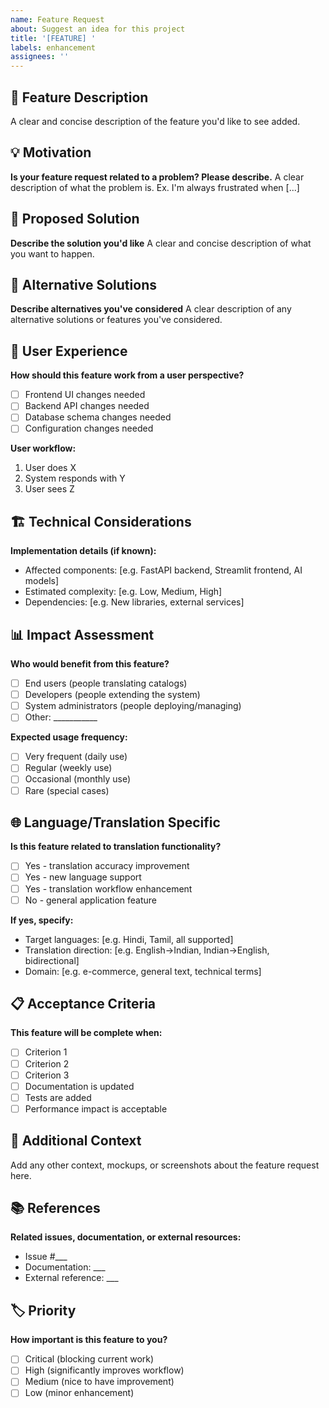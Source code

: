 ```yaml
---
name: Feature Request
about: Suggest an idea for this project
title: '[FEATURE] '
labels: enhancement
assignees: ''
---
```


## 🚀 Feature Description
A clear and concise description of the feature you'd like to see added.

## 💡 Motivation
**Is your feature request related to a problem? Please describe.**
A clear description of what the problem is. Ex. I'm always frustrated when [...]

## 🎯 Proposed Solution
**Describe the solution you'd like**
A clear and concise description of what you want to happen.

## 🔄 Alternative Solutions
**Describe alternatives you've considered**
A clear description of any alternative solutions or features you've considered.

## 🎨 User Experience
**How should this feature work from a user perspective?**
- [ ] Frontend UI changes needed
- [ ] Backend API changes needed
- [ ] Database schema changes needed
- [ ] Configuration changes needed

**User workflow:**
1. User does X
2. System responds with Y
3. User sees Z

## 🏗️ Technical Considerations
**Implementation details (if known):**
- Affected components: [e.g. FastAPI backend, Streamlit frontend, AI models]
- Estimated complexity: [e.g. Low, Medium, High]
- Dependencies: [e.g. New libraries, external services]

## 📊 Impact Assessment
**Who would benefit from this feature?**
- [ ] End users (people translating catalogs)
- [ ] Developers (people extending the system)
- [ ] System administrators (people deploying/managing)
- [ ] Other: ___________

**Expected usage frequency:**
- [ ] Very frequent (daily use)
- [ ] Regular (weekly use)
- [ ] Occasional (monthly use)
- [ ] Rare (special cases)

## 🌐 Language/Translation Specific
**Is this feature related to translation functionality?**
- [ ] Yes - translation accuracy improvement
- [ ] Yes - new language support
- [ ] Yes - translation workflow enhancement
- [ ] No - general application feature

**If yes, specify:**
- Target languages: [e.g. Hindi, Tamil, all supported]
- Translation direction: [e.g. English→Indian, Indian→English, bidirectional]
- Domain: [e.g. e-commerce, general text, technical terms]

## 📋 Acceptance Criteria
**This feature will be complete when:**
- [ ] Criterion 1
- [ ] Criterion 2
- [ ] Criterion 3
- [ ] Documentation is updated
- [ ] Tests are added
- [ ] Performance impact is acceptable

## 🔗 Additional Context
Add any other context, mockups, or screenshots about the feature request here.

## 📚 References
**Related issues, documentation, or external resources:**
- Issue #___
- Documentation: ___
- External reference: ___

## 🏷️ Priority
**How important is this feature to you?**
- [ ] Critical (blocking current work)
- [ ] High (significantly improves workflow)
- [ ] Medium (nice to have improvement)
- [ ] Low (minor enhancement)

